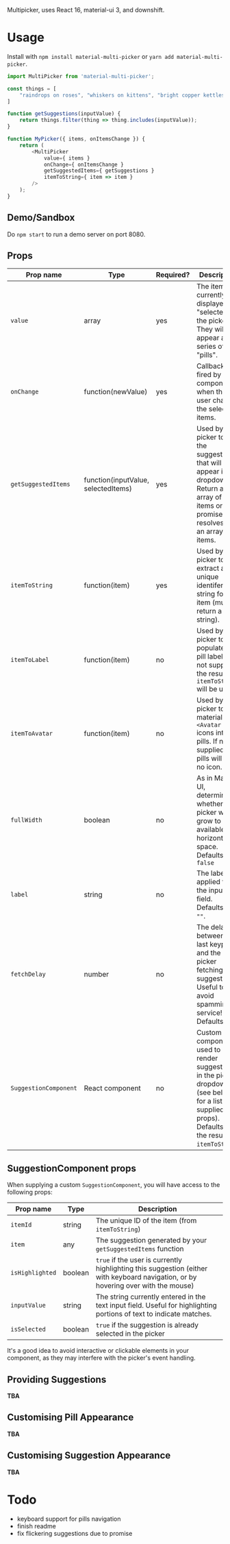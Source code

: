 Multipicker, uses React 16, material-ui 3, and downshift.

# Usage
Install with `npm install material-multi-picker` or `yarn add material-multi-picker`.

```javascript
import MultiPicker from 'material-multi-picker';

const things = [
    "raindrops on roses", "whiskers on kittens", "bright copper kettles", "warm woolen mittens"
]

function getSuggestions(inputValue) {
    return things.filter(thing => thing.includes(inputValue));
}

function MyPicker({ items, onItemsChange }) {
    return (
        <MultiPicker
            value={ items }
            onChange={ onItemsChange }
            getSuggestedItems={ getSuggestions }
            itemToString={ item => item }
        />
    );
}
```

## Demo/Sandbox
Do `npm start` to run a demo server on port 8080.

## Props

| Prop name | Type | Required? | Description |
| --------- | ---- | --------- | ----------- |
| `value`   | array | yes | The items currently displayed as "selected" in the picker. They will appear as a series of "pills". |
| `onChange` | function(newValue) | yes | Callback fired by the componnent when the user changes the selected items. |
| `getSuggestedItems` | function(inputValue, selectedItems) | yes | Used by the picker to get the suggestions that will appear in the dropdown. Return an array of items or a promise that resolves to an array of items. |
| `itemToString` | function(item) | yes | Used by the picker to extract a unique identifer string for an item (must return a string). |
| `itemToLabel` | function(item) | no | Used by the picker to populate the pill labels. If not supplied, the results of `itemToString` will be used. |
| `itemToAvatar` | function(item) | no | Used by the picker to add material `<Avatar />` icons into the pills. If not supplied, pills will have no icon. |
| `fullWidth` | boolean | no | As in Material UI, determines whether the picker will grow to fill available horizontal space. Defaults to `false` |
| `label` | string | no | The label applied to the input field. Defaults to `""`. |
| `fetchDelay` | number | no | The delay between the last keypress and the picker fetching suggestions. Useful to avoid spamming a service! Defaults to `0`. |
| `SuggestionComponent` | React component | no | Custom component used to render suggestions in the picker dropdown (see below for a list of supplied props). Defaults to the result of `itemToString`. |

## SuggestionComponent props
When supplying a custom `SuggestionComponent`, you will have access to the following props:

| Prop name | Type | Description |
| --------- | ---- | ----------- |
| `itemId` | string | The unique ID of the item (from `itemToString`) |
| `item` | any | The suggestion generated by your `getSuggestedItems` function |
| `isHighlighted` | boolean | `true` if the user is currently highlighting this suggestion (either with keyboard navigation, or by hovering over with the mouse) |
| `inputValue` | string | The string currently entered in the text input field. Useful for highlighting portions of text to indicate matches. |
| `isSelected` | boolean | `true` if the suggestion is already selected in the picker

It's a good idea to avoid interactive or clickable elements in your component, as they may interfere with the picker's event handling.

## Providing Suggestions
**TBA**

## Customising Pill Appearance
**TBA**

## Customising Suggestion Appearance
**TBA**

# Todo
* keyboard support for pills navigation
* finish readme
* fix flickering suggestions due to promise




